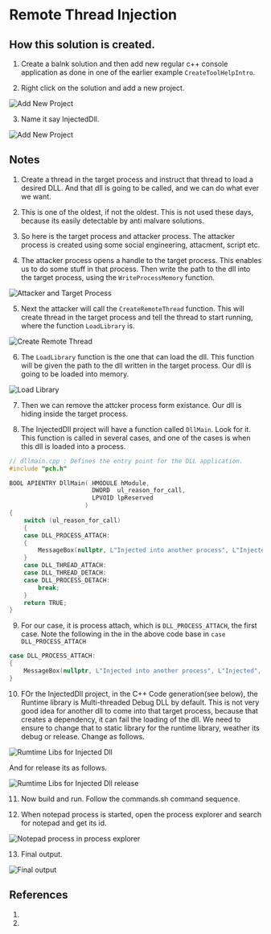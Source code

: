 # Remote Thread Injection

## How this solution is created.
1. Create a balnk solution and then add new regular c++ console application as done in one of the earlier example `CreateToolHelpIntro`. 

2. Right click on the solution and add a new project. 
   
![Add New Project](Images/53_50_AddNewProject.png)

3. Name it say InjectedDll.

![Add New Project](Images/54_50_AddNewDll.png)


## Notes
1. Create a thread in the target process and instruct that thread to load a desired DLL. And that dll is going to be called, and we can do what ever we want.
2. This is one of the oldest, if not the oldest. This is not used these days, because its easily detectable by anti malvare solutions.
3. So here is the target process and attacker process. The attacker process is created using some social engineering, attacment, script etc.

4. The attacker process opens a handle to the target process. This enables us to do some stuff in that process. Then write the path to the dll into the target process, using the `WriteProcessMemory` function.

![Attacker and Target Process](Images/50_50_AttacketAndTargetProcesses.png)

5. Next the attacker will call the `CreateRemoteThread` function. This will create thread in the target process and tell the thread to start running, where the function `LoadLibrary` is.

![Create Remote Thread](Images/51_50_CreateThreadOnTargetProcesses.png)

6. The `LoadLibrary` function is the one that can load the dll. This function will be given the path to the dll written in the target process. Our dll is going to be loaded into memory. 

![Load Library](Images/52_50_LoadLibOnTargetProcesses.png)

7. Then we can remove the attcker process form existance. Our dll is hiding inside the target process. 

8. The InjectedDll project will have a function called `DllMain`. Look for it. This function is called in several cases, and one of the cases is when this dll is loaded into a process. 

```cpp
// dllmain.cpp : Defines the entry point for the DLL application.
#include "pch.h"

BOOL APIENTRY DllMain( HMODULE hModule,
                       DWORD  ul_reason_for_call,
                       LPVOID lpReserved
                     )
{
    switch (ul_reason_for_call)
    {
    case DLL_PROCESS_ATTACH:
    {
        MessageBox(nullptr, L"Injected into another process", L"Injected", MB_OK);
    }
    case DLL_THREAD_ATTACH:
    case DLL_THREAD_DETACH:
    case DLL_PROCESS_DETACH:
        break;
    }
    return TRUE;
}
```

9. For our case, it is process attach, which is `DLL_PROCESS_ATTACH`, the first case. Note the following in the in the above code base in `case DLL_PROCESS_ATTACH` 

```cpp
case DLL_PROCESS_ATTACH:
{
    MessageBox(nullptr, L"Injected into another process", L"Injected", MB_OK);
}
```

10.  FOr the InjectedDll project, in the C++ Code generation(see below), the Runtime library is Multi-threaded Debug DLL by default. This is not very good idea for another dll to come into that target process, because that creates a dependency, it can fail the loading of the dll. We need to ensure to change that to static library for the runtime library, weather its debug or release. Change as follows.  

![Rumtime Libs for Injected Dll](Images/59_50_InjectedDllRuntimeDebug.png)

And for release its as follows.

![Rumtime Libs for Injected Dll release](Images/60_50_InjectedDllRuntimeRelease.png)

11.  Now build and run. Follow the commands.sh command sequence. 

12.  When notepad process is started, open the process explorer and search for notepad and get its id.

![Notepad process in process explorer](Images/61_50_ProcessExplorerNotepad.png)

13. Final output.

![Final output](Images/62_50_FinalOutput.png)


## References
1. 
2. 


